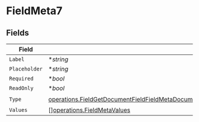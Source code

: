 # FieldMeta7


## Fields

| Field                                                                                                                                                                                                                    | Type                                                                                                                                                                                                                     | Required                                                                                                                                                                                                                 | Description                                                                                                                                                                                                              |
| ------------------------------------------------------------------------------------------------------------------------------------------------------------------------------------------------------------------------ | ------------------------------------------------------------------------------------------------------------------------------------------------------------------------------------------------------------------------ | ------------------------------------------------------------------------------------------------------------------------------------------------------------------------------------------------------------------------ | ------------------------------------------------------------------------------------------------------------------------------------------------------------------------------------------------------------------------ |
| `Label`                                                                                                                                                                                                                  | **string*                                                                                                                                                                                                                | :heavy_minus_sign:                                                                                                                                                                                                       | N/A                                                                                                                                                                                                                      |
| `Placeholder`                                                                                                                                                                                                            | **string*                                                                                                                                                                                                                | :heavy_minus_sign:                                                                                                                                                                                                       | N/A                                                                                                                                                                                                                      |
| `Required`                                                                                                                                                                                                               | **bool*                                                                                                                                                                                                                  | :heavy_minus_sign:                                                                                                                                                                                                       | N/A                                                                                                                                                                                                                      |
| `ReadOnly`                                                                                                                                                                                                               | **bool*                                                                                                                                                                                                                  | :heavy_minus_sign:                                                                                                                                                                                                       | N/A                                                                                                                                                                                                                      |
| `Type`                                                                                                                                                                                                                   | [operations.FieldGetDocumentFieldFieldMetaDocumentsFieldsResponse200ApplicationJSONResponseBodyType](../../models/operations/fieldgetdocumentfieldfieldmetadocumentsfieldsresponse200applicationjsonresponsebodytype.md) | :heavy_check_mark:                                                                                                                                                                                                       | N/A                                                                                                                                                                                                                      |
| `Values`                                                                                                                                                                                                                 | [][operations.FieldMetaValues](../../models/operations/fieldmetavalues.md)                                                                                                                                               | :heavy_minus_sign:                                                                                                                                                                                                       | N/A                                                                                                                                                                                                                      |